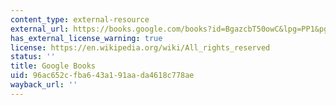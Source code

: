 ```yaml
---
content_type: external-resource
external_url: https://books.google.com/books?id=BgazcbT50owC&lpg=PP1&pg=PA81#v=onepage&q&f=false
has_external_license_warning: true
license: https://en.wikipedia.org/wiki/All_rights_reserved
status: ''
title: Google Books
uid: 96ac652c-fba6-43a1-91aa-da4618c778ae
wayback_url: ''
---
```

